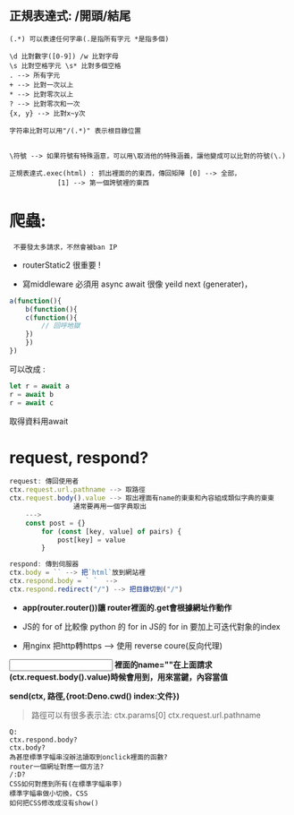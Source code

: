 ## 正規表達式:	/開頭/結尾
	(.*) 可以表達任何字串(.是指所有字元 *是指多個) 
	
	\d 比對數字([0-9]) /w 比對字母
	\s 比對空格字元 \s* 比對多個空格
	. --> 所有字元 
	+ --> 比對一次以上
	* --> 比對零次以上
	? --> 比對零次和一次
	{x, y} --> 比對x~y次
	
	字符串比對可以用"/(.*)" 表示根目錄位置


	\符號 --> 如果符號有特殊涵意，可以用\取消他的特殊涵義，讓他變成可以比對的符號(\.)
	
	正規表達式.exec(html) : 抓出裡面的的東西，傳回矩陣 [0] --> 全部， 
				[1] --> 第一個誇號裡的東西

# 爬蟲:
     不要發太多請求，不然會被ban IP

* routerStatic2 很重要 !

* 寫middleware 必須用 async await 很像 yeild next (generater)，

```js
a(function(){
    b(function(){
	c(function(){
	    // 回呼地獄
	})
    })
})
```

可以改成 :

```js
let r = await a
r = await b
r = await c
```

取得資料用await

# request, respond?
```js
request: 傳回使用者
ctx.request.url.pathname --> 取路徑
ctx.request.body().value --> 取出裡面有name的東東和內容組成類似字典的東東
				通常要再用一個字典取出
    --->
	const post = {}
      	for (const [key, value] of pairs) {
    	    post[key] = value
  		}	
```


```js
respond: 傳到伺服器
ctx.body = `` --> 把`html`放到網站裡
ctx.respond.body = ` `  -->
ctx.respond.redirect("/") --> 把目錄切到("/") 
```

* **app(router.router())讓 router裡面的.get會根據網址作動作**

* JS的 for of 比較像 python 的 for in
  JS的 for in 要加上可迭代對象的index


* 用nginx 把http轉https --> 使用 reverse coure(反向代理) 

  

**<input> 裡面的name=""在上面請求(ctx.request.body().value)時候會用到，用來當鍵，內容當值**

**send(ctx, 路徑,{root:Deno.cwd() index:文件})**

> 路徑可以有很多表示法:
>     ctx.params[0]
>     ctx.request.url.pathname

```
Q:
ctx.respond.body? 
ctx.body?
為甚麼標準字幅串沒辦法讀取到onclick裡面的函數?
router一個網址對應一個方法?
/:D?
CSS如何對應到所有(在標準字幅串李)
標準字幅串做小切換，CSS
如何把CSS修改成沒有show()
```


